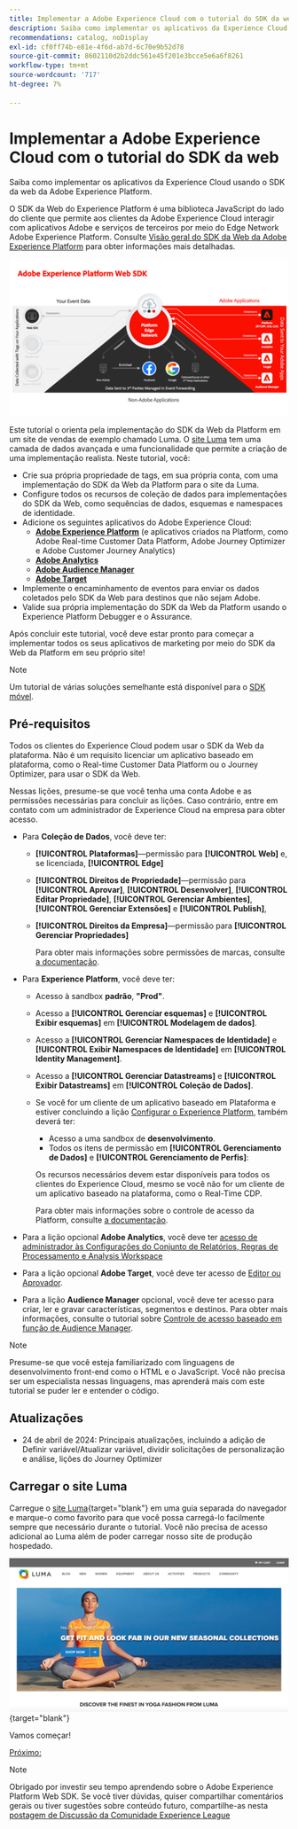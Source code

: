 ```yaml
---
title: Implementar a Adobe Experience Cloud com o tutorial do SDK da web
description: Saiba como implementar os aplicativos da Experience Cloud usando o SDK da web da Adobe Experience Platform.
recommendations: catalog, noDisplay
exl-id: cf0ff74b-e81e-4f6d-ab7d-6c70e9b52d78
source-git-commit: 8602110d2b2ddc561e45f201e3bcce5e6a6f8261
workflow-type: tm+mt
source-wordcount: '717'
ht-degree: 7%

---
```


# Implementar a Adobe Experience Cloud com o tutorial do SDK da web

Saiba como implementar os aplicativos da Experience Cloud usando o SDK da web da Adobe Experience Platform. 

O SDK da Web do Experience Platform é uma biblioteca JavaScript do lado do cliente que permite aos clientes da Adobe Experience Cloud interagir com aplicativos Adobe e serviços de terceiros por meio do Edge Network Adobe Experience Platform. Consulte [Visão geral do SDK da Web da Adobe Experience Platform](https://experienceleague.adobe.com/en/docs/experience-platform/edge/home) para obter informações mais detalhadas.

![Arquitetura do SDK da Web do Experience Platform](assets/dc-websdk.png)

Este tutorial o orienta pela implementação do SDK da Web da Platform em um site de vendas de exemplo chamado Luma. O [site Luma](https://luma.enablementadobe.com/content/luma/us/en.html) tem uma camada de dados avançada e uma funcionalidade que permite a criação de uma implementação realista. Neste tutorial, você:

* Crie sua própria propriedade de tags, em sua própria conta, com uma implementação do SDK da Web da Platform para o site da Luma.
* Configure todos os recursos de coleção de dados para implementações do SDK da Web, como sequências de dados, esquemas e namespaces de identidade.
* Adicione os seguintes aplicativos do Adobe Experience Cloud:
   * **[Adobe Experience Platform](setup-experience-platform.md)** (e aplicativos criados na Platform, como Adobe Real-time Customer Data Platform, Adobe Journey Optimizer e Adobe Customer Journey Analytics)
   * **[Adobe Analytics](setup-analytics.md)**
   * **[Adobe Audience Manager](setup-audience-manager.md)**
   * **[Adobe Target](setup-target.md)**
* Implemente o encaminhamento de eventos para enviar os dados coletados pelo SDK da Web para destinos que não sejam Adobe.
* Valide sua própria implementação do SDK da Web da Platform usando o Experience Platform Debugger e o Assurance.

Após concluir este tutorial, você deve estar pronto para começar a implementar todos os seus aplicativos de marketing por meio do SDK da Web da Platform em seu próprio site!


>[!NOTE]
>
>Um tutorial de várias soluções semelhante está disponível para o [SDK móvel](../tutorial-mobile-sdk/overview.md).

## Pré-requisitos

Todos os clientes do Experience Cloud podem usar o SDK da Web da plataforma. Não é um requisito licenciar um aplicativo baseado em plataforma, como o Real-time Customer Data Platform ou o Journey Optimizer, para usar o SDK da Web.

Nessas lições, presume-se que você tenha uma conta Adobe e as permissões necessárias para concluir as lições. Caso contrário, entre em contato com um administrador de Experience Cloud na empresa para obter acesso.

* Para **Coleção de Dados**, você deve ter:
   * **[!UICONTROL Plataformas]**—permissão para **[!UICONTROL Web]** e, se licenciada, **[!UICONTROL Edge]**
   * **[!UICONTROL Direitos de Propriedade]**—permissão para **[!UICONTROL Aprovar]**, **[!UICONTROL Desenvolver]**, **[!UICONTROL Editar Propriedade]**, **[!UICONTROL Gerenciar Ambientes]**, **[!UICONTROL Gerenciar Extensões]** e **[!UICONTROL Publish]**,
   * **[!UICONTROL Direitos da Empresa]**—permissão para **[!UICONTROL Gerenciar Propriedades]**

     Para obter mais informações sobre permissões de marcas, consulte [a documentação](https://experienceleague.adobe.com/en/docs/experience-platform/tags/admin/user-permissions).

* Para **Experience Platform**, você deve ter:

   * Acesso à sandbox **padrão**, **&quot;Prod&quot;**.
   * Acesso a **[!UICONTROL Gerenciar esquemas]** e **[!UICONTROL Exibir esquemas]** em **[!UICONTROL Modelagem de dados]**.
   * Acesso a **[!UICONTROL Gerenciar Namespaces de Identidade]** e **[!UICONTROL Exibir Namespaces de Identidade]** em **[!UICONTROL Identity Management]**.
   * Acesso a **[!UICONTROL Gerenciar Datastreams]** e **[!UICONTROL Exibir Datastreams]** em **[!UICONTROL Coleção de Dados]**.
   * Se você for um cliente de um aplicativo baseado em Plataforma e estiver concluindo a lição [Configurar o Experience Platform](setup-experience-platform.md), também deverá ter:
      * Acesso a uma sandbox de **desenvolvimento**.
      * Todos os itens de permissão em **[!UICONTROL Gerenciamento de Dados]** e **[!UICONTROL Gerenciamento de Perfis]**:

     Os recursos necessários devem estar disponíveis para todos os clientes do Experience Cloud, mesmo se você não for um cliente de um aplicativo baseado na plataforma, como o Real-Time CDP.

     Para obter mais informações sobre o controle de acesso da Platform, consulte [a documentação](https://experienceleague.adobe.com/en/docs/experience-platform/access-control/home).

* Para a lição opcional **Adobe Analytics**, você deve ter [acesso de administrador às Configurações do Conjunto de Relatórios, Regras de Processamento e Analysis Workspace](https://experienceleague.adobe.com/en/docs/analytics/admin/admin-console/home)

* Para a lição opcional **Adobe Target**, você deve ter acesso de [Editor ou Aprovador](https://experienceleague.adobe.com/en/docs/target/using/administer/manage-users/enterprise/properties-overview#section_8C425E43E5DD4111BBFC734A2B7ABC80).

* Para a lição **Audience Manager** opcional, você deve ter acesso para criar, ler e gravar características, segmentos e destinos. Para obter mais informações, consulte o tutorial sobre [Controle de acesso baseado em função de Audience Manager](https://experienceleague.adobe.com/en/docs/audience-manager-learn/tutorials/setup-and-admin/user-management/setting-permissions-with-role-based-access-control).


>[!NOTE]
>
>Presume-se que você esteja familiarizado com linguagens de desenvolvimento front-end como o HTML e o JavaScript. Você não precisa ser um especialista nessas linguagens, mas aprenderá mais com este tutorial se puder ler e entender o código.

## Atualizações

* 24 de abril de 2024: Principais atualizações, incluindo a adição de Definir variável/Atualizar variável, dividir solicitações de personalização e análise, lições do Journey Optimizer

## Carregar o site Luma

Carregue o [site Luma](https://luma.enablementadobe.com/content/luma/us/en.html){target="blank"} em uma guia separada do navegador e marque-o como favorito para que você possa carregá-lo facilmente sempre que necessário durante o tutorial. Você não precisa de acesso adicional ao Luma além de poder carregar nosso site de produção hospedado.

[![Site da Luma](assets/old-overview-luma.png)](https://luma.enablementadobe.com/content/luma/us/en.html){target="blank"}

Vamos começar!

[Próximo: ](configure-schemas.md)

>[!NOTE]
>
>Obrigado por investir seu tempo aprendendo sobre o Adobe Experience Platform Web SDK. Se você tiver dúvidas, quiser compartilhar comentários gerais ou tiver sugestões sobre conteúdo futuro, compartilhe-as nesta [postagem de Discussão da Comunidade Experience League](https://experienceleaguecommunities.adobe.com/t5/adobe-experience-platform-data/tutorial-discussion-implement-adobe-experience-cloud-with-web/td-p/444996)
